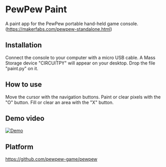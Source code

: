 # PewPew Paint
A paint app for the PewPew portable hand-held game console. (https://makerfabs.com/pewpew-standalone.html)

## Installation
Connect the console to your computer with a micro USB cable. A Mass Storage device "CIRCUITPY" will appear on your desktop.
Drop the file "paint.py" on it.

## How to use
Move the cursor with the navigation buttons.
Paint or clear pixels with the "O" button.
Fill or clear an area with the "X" button.

## Demo video
[![Demo](http://i3.ytimg.com/vi/ZqoXxeszuRk/hqdefault.jpg)](https://www.youtube.com/watch?v=ZqoXxeszuRk "Demo")

## Platform
https://github.com/pewpew-game/pewpew
